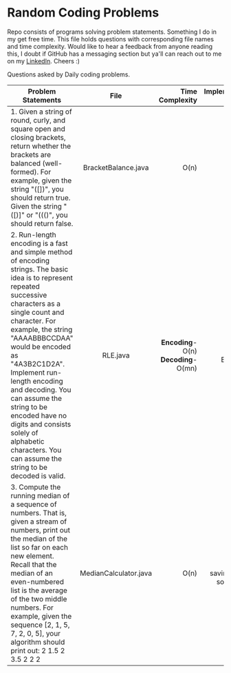 # Random Coding Problems
Repo consists of programs solving problem statements. Something I do in my get free time. This file holds questions with corresponding file names and time complexity. Would like to hear a feedback from anyone reading this, I doubt if GitHub has a messaging section but ya'll can reach out to me on my [LinkedIn](https://www.linkedin.com/in/asukhey). Cheers :)

Questions asked by Daily coding problems.


| Problem Statements | File |Time Complexity | Implementation (MVP)| Also asked by|
|----------|:----------:|----------:|----------:|----------:|
|1. Given a string of round, curly, and square open and closing brackets, return whether the brackets are balanced (well-formed). For example, given the string "([])[]({})", you should return true. Given the string "([)]" or "((()", you should return false. |BracketBalance.java|O(n)| Stacks & ArrayLists| Facebook|
|2. Run-length encoding is a fast and simple method of encoding strings. The basic idea is to represent repeated successive characters as a single count and character. For example, the string "AAAABBBCCDAA" would be encoded as "4A3B2C1D2A". Implement run-length encoding and decoding. You can assume the string to be encoded have no digits and consists solely of alphabetic characters. You can assume the string to be decoded is valid.|RLE.java| **Encoding**- O(n) **Decoding**- O(mn) |Regular Expression| Amazon |
|3. Compute the running median of a sequence of numbers. That is, given a stream of numbers, print out the median of the list so far on each new element. Recall that the median of an even-numbered list is the average of the two middle numbers. For example, given the sequence [2, 1, 5, 7, 2, 0, 5], your algorithm should print out: 2 1.5 2 3.5 2 2 2|MedianCalculator.java| O(n)|ArrayLists saving time by sorting itself| Microsoft |

